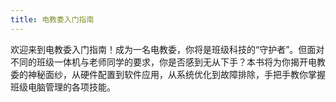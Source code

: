 ```yaml
---
title: 电教委入门指南
---
```


欢迎来到电教委入门指南！成为一名电教委，你将是班级科技的“守护者”。但面对不同的班级一体机与老师同学的要求，你是否感到无从下手？本书将为你揭开电教委的神秘面纱，从硬件配置到软件应用，从系统优化到故障排除，手把手教你掌握班级电脑管理的各项技能。

